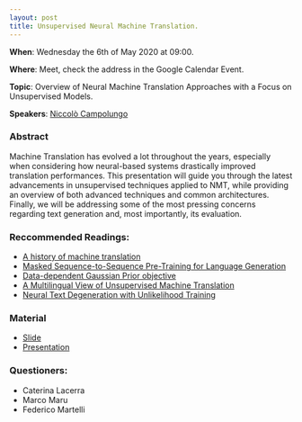 ```yaml
---
layout: post
title: Unsupervised Neural Machine Translation.
---
```


**When**:  Wednesday the 6th of May 2020 at 09:00.

**Where**: Meet, check the address in the Google Calendar Event.

**Topic**: Overview of Neural Machine Translation Approaches with a Focus
on Unsupervised Models.

**Speakers**: [Niccolò Campolungo](https://twitter.com/Valahaar)
### Abstract
Machine Translation has evolved a lot throughout the years, especially when considering how neural-based systems drastically improved translation performances. This presentation will guide you through the latest advancements in unsupervised techniques applied to NMT, while providing an overview of both advanced techniques and common architectures. Finally, we will be addressing some of the most pressing concerns regarding text generation and, most importantly, its evaluation.


### Reccommended Readings:
- [A history of machine translation](https://www.freecodecamp.org/news/a-history-of-machine-translation-from-the-cold-war-to-deep-learning-f1d335ce8b5/)
- [Masked Sequence-to-Sequence Pre-Training for Language Generation](https://arxiv.org/pdf/1905.02450.pdf)
- [Data-dependent Gaussian Prior objective](https://openreview.net/pdf?id=S1efxTVYDr)
- [A Multilingual View of Unsupervised Machine Translation](https://arxiv.org/pdf/2002.02955.pdf)
- [Neural Text Degeneration with Unlikelihood Training](https://arxiv.org/pdf/1908.04319.pdf)


### Material
- [Slide](https://sapienzanlp.github.io/reading-group/material/material/2020-05-06-unsupervised-nmt/Unsupervised_NMT___SapienzaNLP_RG.pdf)
- [Presentation](https://drive.google.com/file/d/11UhyR_o77s1I00F4ZXnjyG3fYgp7-5y7/view?usp=sharing)


### Questioners:
- Caterina Lacerra
- Marco Maru
- Federico Martelli